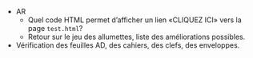 * AR
  * Quel code HTML permet d’afficher un lien «CLIQUEZ ICI» vers la page
  `test.html`?
  * Retour sur le jeu des allumettes, liste des améliorations possibles.
* Vérification des feuilles AD, des cahiers, des clefs, des enveloppes.
